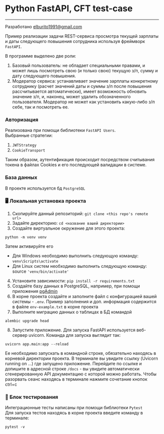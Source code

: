 # Python FastAPI, CFT test-case
---

Разработано elburito1991@gmail.com

Пример реализации задачи REST-сервиса просмотра текущей зарплаты и даты следующего
повышения сотрудника используя фреймворк `FastAPI`.

В программе выделено две роли:
1. Базовый пользователь: не обладает специальными правами,
и может лишь посмотреть свою (и только свою) текущую з/п, сумму и дату следующего повышения.
2. Модератор сервиса: устанавливает значение зарплаты конкретному сотруднику
(расчет значений даты и суммы з/п после повышения рассчитывается автоматически), имеет возможность обновить значение з/п,
и, наконец, может удалить обозначенного пользователя. Модератор не может как установить какую-либо з/п 
себе, так и посмотреть ее.

### Авторизация
Реализована при помощи библиотеки `FastAPI Users`.<br>
Выбранные стратегии:
1. `JWTStrategy`
2. `CookieTransport`

Таким образом, аутентификация происходит посредством считывания токена в файлах Cookies
и его последующей валидации в системе.

### База данных
В проекте используется бд `PostgreSQL`


### 🖥 Локальная установка проекта
1. Скопируйте данный репозиторий: `git clone <this repo's remote url>`
2. Задайте директорию: `cd <название вашей директории>`
3. Создайте виртуальное окружение для этого проекта:
```
python -m venv venv
```
Затем активируйте его
- Для Windows необходимо выполнить следующую команду: `venv\Scripts\activate`
- Для Linux систем необходимо выполнить следующую команду: source `'venv/bin/activate'`
4. Установите зависимости: 
`pip install -r requirements.txt`
5. Создайте базу данных в PostgreSQL, например, при помощи приложения [pgAdmin](https://www.pgadmin.org/download/)
6. В корне проекта создайте и заполните файл с конфигурацией вашей системы - `.env`. 
Пример заполнения и доп. информация содержится в файле `env-example.txt` в корне проекта
7. Выполните миграцию данных о таблицах в БД командой
```
alembic upgrade head   
```
8. Запустите приложение. Для запуска FastAPI используется веб-сервер uvicorn. Команда для запуска выглядит так:
```
uvicorn app.main:app --reload      
```
Ее необходимо запускать в командной строке, обязательно находясь в корневой директории проекта.
В терминале вы увидите ссылку (Uvicorn running on ...) где запущено приложение. Перейдите по ссылке и допишите
в адресной строке `/docs` - вы увидите автоматически сгенерированную API документацию с которой можно работать. 
Чтобы разорвать сеанс находясь в терминале нажмите сочетание кнопок ctrl+c

### 🔧 Блок тестирования
Интеграционные тесты написаны при помощи библиотеки `Pytest`<br>
Для запуска тестов находясь в корне проекта введите команду в терминале:<br>
```
pytest -v
```
